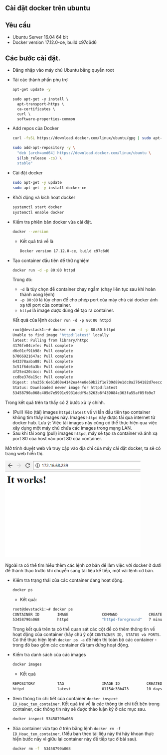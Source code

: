 ## Cài đặt docker trên ubuntu
## Yêu cầu
- Ubuntu Server 16.04 64 bit
- Docker version 17.12.0-ce, build c97c6d6

## Các bước cài đặt.
- Đăng nhập vào máy chủ Ubuntu bằng quyền root
- Tải các thành phần phụ trợ

  ```sh
  apt-get update -y
  ```

  ```
  sudo apt-get -y install \
    apt-transport-https \
    ca-certificates \
    curl \
    software-properties-common
  ```
  
- Add repos của Docker

  ```sh
  curl -fsSL https://download.docker.com/linux/ubuntu/gpg | sudo apt-key add -
  ```
  
  ```sh
  sudo add-apt-repository -y \
    "deb [arch=amd64] https://download.docker.com/linux/ubuntu \
    $(lsb_release -cs) \
    stable"
  ```

- Cài đặt docker

  ```sh
  sudo apt-get -y update
  sudo apt-get -y install docker-ce
  ```

- Khởi động và kích hoạt docker 

  ```sh
  systemctl start docker
  systemctl enable docker
  ```

- Kiểm tra phiên bản docker vừa cài đặt.

  ```sh
  docker --version
  ```  
  - Kết quả trả về là 
    ```sh
    Docker version 17.12.0-ce, build c97c6d6
    ```
   
- Tạo container đầu tiên để thử nghiệm

  ```sh
  docker run -d -p 80:80 httpd
  ```  
  Trong đó:
    - `-d` là tùy chọn để container chạy ngầm (chạy liên tục sau khi hoàn thành xong lệnh)
    - `-p 80:80` là tùy chọn để cho phép port của máy chủ cài docker ánh xạ tới port của container.
    - `httpd` là image được dùng để tạo ra container.
  
  Kết quả của lệnh `docker run -d -p 80:80 httpd`
  
  ```sh
  root@devstack1:~# docker run -d -p 80:80 httpd
  Unable to find image 'httpd:latest' locally
  latest: Pulling from library/httpd
  4176fe04cefe: Pull complete
  d6c01cf91b98: Pull complete
  b7066921647a: Pull complete
  643378aaba88: Pull complete
  3c51f6dc6a3b: Pull complete
  4f25e420c4cc: Pull complete
  ccdbe37da15c: Pull complete
  Digest: sha256:6e61d60e4142ea44e8e69b22f1e739d89e1dc8a2764182d7eecc83a5bb31181e
  Status: Downloaded newer image for httpd:latest
  53458790a068c405d7e5991c9931dddf9a3263b8f439084c363fa55af05fb9e7
  ```
  
Trong kết quả trên ta thấy có 2 bước xử lý chính.
- (Pull) Kéo (tải) images `httpd:latest` về vì lần đầu tiên tạo container không tìm thấy images này. Images `httpd` này được tải qua internet từ docker hub. Lưu ý: Việc tải images này cũng có thể thực hiện qua việc xây dựng một máy chủ chứa các images trong mạng LAN.
- Sau khi tải xong (pull) images `httpd`, máy sẽ tạo ra container và ánh xạ port 80 của host vào port 80 của container.  


Mở trình duyệt web và truy cập vào địa chỉ của máy cài đặt docker, ta sẽ có trang web hiển thị.

![docker5m-01-1.png](../../images/docker5m-01-1.png)

Ngoài ra có thể tìm hiểu thêm các lệnh cơ bản để làm việc với docker ở dưới để thành thạo trước khi chuyển sang tài liệu kế tiếp, một vài lệnh cở bản.

- Kiểm tra trạng thái của các container đang hoạt động.
  ```sh
  docker ps
  ```
  - Kết quả:
  ```sh
  root@devstack1:~# docker ps
  CONTAINER ID        IMAGE               COMMAND              CREATED             STATUS              PORTS                NAMES
  53458790a068        httpd               "httpd-foreground"   7 minutes ago       Up 7 minutes        0.0.0.0:80->80/tcp   upbeat_tereshkova
  ````
  Trong kết quả trên ta có thể quan sát các cột để có thêm thông tin về hoạt động của container (hãy chú ý cột `CONTAINER ID, STATUS và PORTS`. Có thể thực hiện lệnh `docker ps -a` để hiện thị toàn bộ các container - trong đó bao gồm các container đã tạm dừng hoạt động. 
    
  
- Kiểm tra danh sách của các images

  ```sh
  docker images
  ```
  - Kết quả  
  ```sh
  REPOSITORY          TAG                 IMAGE ID            CREATED             SIZE
  httpd               latest              01154c38b473        10 days ago         177MB
  ````

- Xem thông tin chi tiết của container `docker inspect ID_Hoac_ten_container`. Kết quả trả về là các thông tin chi tiết bên trong container, các thông tin này sẽ được thảo luận kỹ ở các mục sau.

  ```sh
  docker inspect 53458790a068
  ```

- Xóa container vừa tạo ở trên bằng lệnh `docker rm -f  ID_Hoac_ten_container`, (Nếu bạn theo tài liệu này thì hãy khoan thực hiện bước này vì giữu lại container này để tiếp tục ở bài sau).

  ```sh
  docker rm -f  53458790a068
  ```


